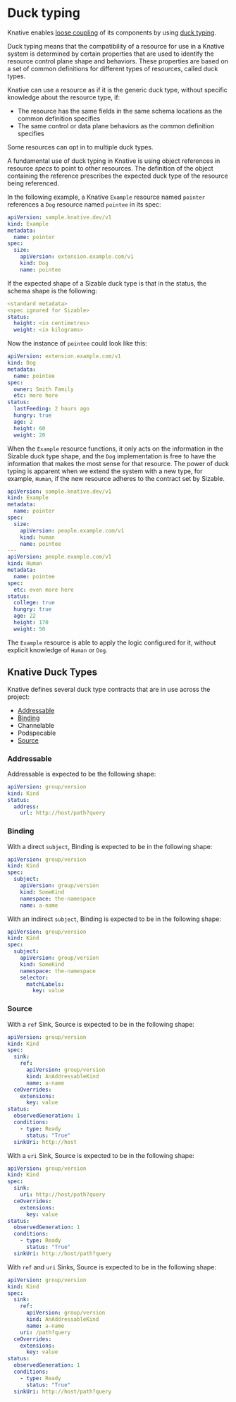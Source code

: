 # Duck typing

Knative enables [loose coupling](https://en.wikipedia.org/wiki/Loose_coupling) of its components by using [duck typing](https://en.wikipedia.org/wiki/Duck_typing).

Duck typing means that the compatibility of a resource for use in a Knative system is determined by
certain properties that are used to identify the resource control plane shape and behaviors.
These properties are based on a set of common definitions for different types of resources, called
duck types.
<!-- What are the duck types? The properties? The common definitions? The types of resources? -->

Knative can use a resource as if it is the generic duck type, without specific knowledge about the
resource type, if:

* The resource has the same fields in the same schema locations as the common definition specifies
* The same control or data plane behaviors as the common definition specifies

Some resources can opt in to multiple duck types.

<!-- TODO: point to Discovery ClusterDuckType documentation. -->

A fundamental use of duck typing in Knative is using object references in resource _specs_ to point
to other resources.
The definition of the object containing the reference prescribes the expected duck type of the
resource being referenced.

In the following example, a Knative `Example` resource named `pointer` references a `Dog` resource
named `pointee` in its spec:

```yaml
apiVersion: sample.knative.dev/v1
kind: Example
metadata:
  name: pointer
spec:
  size:
    apiVersion: extension.example.com/v1
    kind: Dog
    name: pointee
```

If the expected shape of a Sizable duck type is that in the status, the schema shape is the
following: <!-- If possible, we want to call these examples "resource" shapes, not "schema" shapes, because we've only talked of "resources" so far. Ask an engineer if that's okay. -->

```yaml
<standard metadata>
<spec ignored for Sizable>
status:
  height: <in centimetres>
  weight: <in kilograms>
```

Now the instance of `pointee` could look like this:

```yaml
apiVersion: extension.example.com/v1
kind: Dog
metadata:
  name: pointee
spec:
  owner: Smith Family
  etc: more here
status:
  lastFeeding: 2 hours ago
  hungry: true
  age: 2
  height: 60
  weight: 20
```

When the `Example` resource functions, it only acts on the information in the Sizable duck type
shape, and the `Dog` implementation is free to have the information that makes the most sense for
that resource.
The power of duck typing is apparent when we extend the system with a new type, for example,
`Human`, if the new resource adheres to the contract set by Sizable.

```yaml
apiVersion: sample.knative.dev/v1
kind: Example
metadata:
  name: pointer
spec:
  size:
    apiVersion: people.example.com/v1
    kind: human
    name: pointee
---
apiVersion: people.example.com/v1
kind: Human
metadata:
  name: pointee
spec:
  etc: even more here
status:
  college: true
  hungry: true
  age: 22
  height: 170
  weight: 50
```

The `Example` resource is able to apply the logic configured for it, without explicit
knowledge of `Human` or `Dog`.

## Knative Duck Types

Knative defines several duck type contracts that are in use across the project:

- [Addressable](#addressable)
- [Binding](#binding)
- Channelable <!-- TODO -->
- Podspecable <!-- TODO -->
- [Source](#source)

### Addressable

Addressable is expected to be the following shape:

```yaml
apiVersion: group/version
kind: Kind
status:
  address:
    url: http://host/path?query
```

### Binding

With a direct `subject`, Binding is expected to be in the following shape:

```yaml
apiVersion: group/version
kind: Kind
spec:
  subject:
    apiVersion: group/version
    kind: SomeKind
    namespace: the-namespace
    name: a-name
```

With an indirect `subject`, Binding is expected to be in the following shape:

```yaml
apiVersion: group/version
kind: Kind
spec:
  subject:
    apiVersion: group/version
    kind: SomeKind
    namespace: the-namespace
    selector:
      matchLabels:
        key: value
```

### Source

With a `ref` Sink, Source is expected to be in the following shape:

```yaml
apiVersion: group/version
kind: Kind
spec:
  sink:
    ref:
      apiVersion: group/version
      kind: AnAddressableKind
      name: a-name
  ceOverrides:
    extensions:
      key: value
status:
  observedGeneration: 1
  conditions:
    - type: Ready
      status: "True"
  sinkUri: http://host
```

With a `uri` Sink, Source is expected to be in the following shape:

```yaml
apiVersion: group/version
kind: Kind
spec:
  sink:
    uri: http://host/path?query
  ceOverrides:
    extensions:
      key: value
status:
  observedGeneration: 1
  conditions:
    - type: Ready
      status: "True"
  sinkUri: http://host/path?query
```

With `ref` and `uri` Sinks, Source is expected to be in the following shape:

```yaml
apiVersion: group/version
kind: Kind
spec:
  sink:
    ref:
      apiVersion: group/version
      kind: AnAddressableKind
      name: a-name
    uri: /path?query
  ceOverrides:
    extensions:
      key: value
status:
  observedGeneration: 1
  conditions:
    - type: Ready
      status: "True"
  sinkUri: http://host/path?query
```
